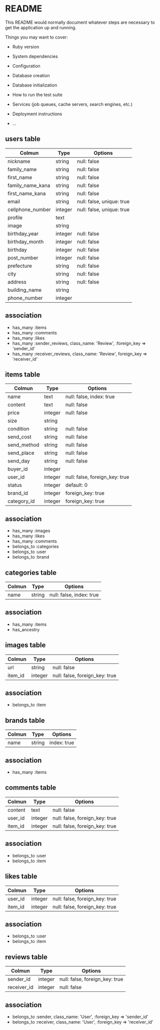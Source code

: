# README

This README would normally document whatever steps are necessary to get the
application up and running.

Things you may want to cover:

* Ruby version

* System dependencies

* Configuration

* Database creation

* Database initialization

* How to run the test suite

* Services (job queues, cache servers, search engines, etc.)

* Deployment instructions

* ...

## users table
|Colmun|Type|Options|
|------|----|-------|
|nickname|string|null: false|
|family_name|string|null: false|
|first_name|string|null: false|
|family_name_kana|string|null: false|
|first_name_kana|string|null: false|
|email|string|null: false, unique: true|
|cellphone_number|integer|null: false, unique: true|
|profile|text||
|image|string||
|birthday_year|integer|null: false|
|birthday_month|integer|null: false|
|birthday|integer|null: false|
|post_number|integer|null: false|
|prefecture|string|null: false|
|city|string|null: false|
|address|string|null: false|
|building_name|string||
|phone_number|integer||


## association

- has_many :items
- has_many :comments
- has_many :likes
- has_many :sender_reviews, class_name: 'Review', :foreign_key => 'sender_id'
- has_many :receiver_reviews, class_name: 'Review', foreign_key => 'receiver_id'


## items table
|Colmun|Type|Options|
|------|----|-------|
|name|text|null: false, index: true|
|content|text|null: false|
|price|integer|null: false|
|size|string||
|condition|string|null: false|
|send_cost|string|null: false|
|send_method|string|null: false|
|send_place|string|null: false|
|send_day|string|null: false|
|buyer_id|integer||
|user_id|integer|null: false, foreign_key: true|
|status|integer|default: 0|
|brand_id|integer|foreign_key: true|
|category_id|integer|foreign_key: true|


## association
- has_many :images
- has_many :likes
- has_many :comments
- belongs_to :categories
- belongs_to :user
- belongs_to :brand

## categories table
|Colmun|Type|Options|
|------|----|-------|
|name|string|null: false, index: true|

## association
- has_many :items
- has_ancestry


## images table
|Colmun|Type|Options|
|------|----|-------|
|url|string|null: false|
|item_id|integer|null: false, foreign_key: true|

## association
- belongs_to :item


## brands table
|Colmun|Type|Options|
|------|----|-------|
|name|string|index: true|

## association
- has_many :items


## comments table
|Colmun|Type|Options|
|------|----|-------|
|content|text|null: false|
|user_id|integer|null: false, foreign_key: true|
|item_id|integer|null: false, foreign_key: true|

## association
- belongs_to :user
- belongs_to :item


## likes table
|Colmun|Type|Options|
|------|----|-------|
|user_id|integer|null: false, foreign_key: true|
|item_id|integer|null: false, foreign_key: true|


## association
- belongs_to :user
- belongs_to :item


## reviews table
|Colmun|Type|Options|
|------|----|-------|
|sender_id|integer|null: false, foreign_key: true|
|receiver_id|integer|null: false|

## association
- belongs_to :sender, class_name: 'User', :foreign_key => 'sender_id'
- belongs_to :receiver, class_name: 'User', :foreign_key => 'receiver_id'

